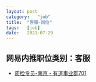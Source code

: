 ```yaml
---
layout:	post
category:	"job"
title:	"客服-岗位"
tags:	[job]
date:	2021-07-29
---
```

## 网易内推职位类别：客服
- [质检专员-南京 - 有道事业群701](http://mobile.bole.netease.com/bole/boleDetail?id=21766&employeeId=346f03c3cda5f04c&key=all)
